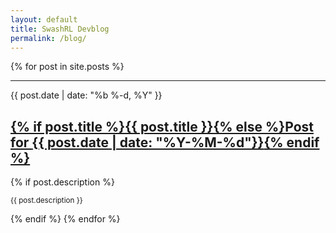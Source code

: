 ```yaml
---
layout: default
title: SwashRL Devblog
permalink: /blog/
---
```


{% for post in site.posts %}
  <hr />
  <time>{{ post.date | date: "%b %-d, %Y" }}</time>
  <h2><a href="{{ post.url | prepend: site.baseurl }}">{% if post.title %}{{ post.title }}{% else %}Post for <time>{{ post.date | date: "%Y-%M-%d"}}</time>{% endif %}</a></h2>
  {% if post.description %}
    <p>
      <small>{{ post.description }}</small>
    </p>
  {% endif %}
{% endfor %}
